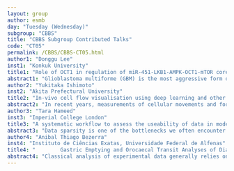 ```yaml
---
layout: group
author: esmb
day: "Tuesday (Wednesday)"
subgroup: "CBBS"
title: "CBBS Subgroup Contributed Talks"
code: "CT05"
permalink: /CBBS/CBBS-CT05.html
author1: "Donggu Lee"
inst1: "Konkuk University"
title1: "Role of OCT1 in regulation of miR-451-LKB1-AMPK-OCT1-mTOR core signaling network and cell invasion in glioblastoma"
abstract1: "Glioblastoma multiforme (GBM) is the most aggressive form of brain cancer with a short central survival time. GBM is characterized by aggressive proliferation and critical cellular infiltration. miR-451 and its downstream molecules (LKB1, AMPK, OCT1, mTOR) are known to play a pivotal role in balancing proliferation and aggressive invasion in response to metabolic stress in a tumor microenvironment (TME). Recent studies have shown that OCT1 and LKB1 play an important role in regulation of the mutual inhibition between cell proliferation and migration. In this work, we develop a mathematical model of signaling pathway dynamics in GBM evolution which focuses specifically on the relative balance of proliferative capacity and invasion potential. In the work, we represent the miR-451/LKB1/AMPK/OCT1/mTOR pathway by a mathematical model and show how the effect of fluctuating glucose on tumor cells needs to be reprogrammed by taking into account the recent history of glucose variations and an LKB1-OCT1 mutual feedback loop. The simulations show how changes in glucose have a significant effect on the level of key signaling molecules, determining in promotion or inhibition of glioma cell migration (Kim, Lee, & Lawler, Phil Trans Roy Soc-B, 2020)."
author2: "Yukitaka Ishimoto"
inst2: "Akita Prefectural University"
title2: "In-vivo cell flow visualisation using deep learning and other means"
abstract2: "In recent years, measurements of cellular movements and forces in living body have been paid much attention, chiefly for regenerative therapy and medical applications. It is because they are thought to give deeper insight on tissue mechanics and engineering. There are various ways of invasive and non-invasive measurements. Among them, cell deformations and flow play an pivotal role for elucidation of tissue/organ morphogenesis. However, conventional flow visualization techniques, such as PIV and PTV, often fail to capture the cell flow due to cellular morphological events. To adequately develop such measurements, it is critical to establish precise detection of positions/shapes and correspondence between individual cell shapes at different timepoints. In this work, we show our two distinct attempts of flow visualization of deforming epithelial sheet. One is for particle tracking velocimetry (PTV) of four-dimensional cell flow by using deep neural network model (DNN) onto deforming nucleus images. The other is to track cell shape changes of the sheet by extracting cell boundaries from live-imaging data and further fitting them to a vertex-edge configuration of the bubbly vertex model. Further extensions of both attempts will also be discussed."
author3: "Tara Hameed"
inst3: "Imperial College London"
title3: "A systematic workflow to assess the useability of data in model development"
abstract3: "Data sparsity is one of the bottlenecks we often encounter in model development, especially for disease modelling or in fields where interdisciplinary cross-collaboration is still being developed. When a model is fit to sparse data, it is hard to discern whether potential model misfit is caused by inherent model misspecification, which requires reformulation of the model, or by data sparsity, which requires further data collection. We proposed a systematic workflow to assess the degree to which the available data can inform mathematical models theoretically, by upcycling a known statistical workflow that uses simulation studies. The proposed workflow quantifies the useability of the experimental data in terms of expected quality of parameter estimation and model prediction. Application of the workflow to our mathematical model of early-stage invasive aspergillosis (pulmonary fungal infection), adapted from a previous model, allowed us to suggest future experiments that could provide more “useable” data to infer the model's nonlinear interaction parameters and to make better predictions. The presented workflow could be useful when models are developed with data sparsity as a limiting factor for model-based inference."
author4: "Anibal Thiago Bezerra"
inst4: "Instituto de Ciências Exatas, Universidade Federal de Alfenas"
title4: "		 Gastric Emptying and Orocaecal Transit Analyses of Diabetic and Control Individuals Through Deep Neural Networks"
abstract4: "Classical analysis of experimental data generally relies on statistical methods. These methods, however, can be contradictory depending on the methodology and the adopted metrics. In the quantification of gastric emptying (GE) and orocaecal transit (OCT), this is the case in the discrimination between rats who have dysfunctions or diseases like diabetes and the ones that do not. Metrics involved in this context are mean gastric emptying time (MGET), orocaecal transit time (OCTT), and mean caecum arrival time (MCAT). To overcome their limitations, here we present an artificial neural network (ANN) capable of discriminating between control and diabetic individuals rats through GE and OCT data analysis of alternate current biosusceptometry (ACB). For GE, the ANN classification reached an accuracy above 90% after a few epochs. The respective sensitivity was 88%, and the specificity was 83%. For OCT, the accuracy also achieved 90%, with a specificity of 75% and unitary sensitivity. These achieved results support that the proposed ANN can be an alternative methodology to the classical method employed over the years in the gastrointestinal transit area. This work is supported by funding from grant #2020/05556-0, São Paulo Research Foundation (FAPESP)."
---
```

